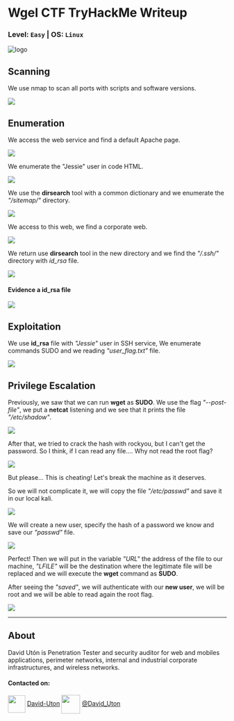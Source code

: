 # Wgel CTF TryHackMe Writeup
### Level: `Easy` | OS: `Linux`

![logo](1.png)

## Scanning
We use nmap to scan all ports with scripts and software versions.

![](2.png)

## Enumeration
We access the web service and find a default Apache page.

![](3.png)

We enumerate the "Jessie" user in code HTML.

![](3-2.png)

We use the **dirsearch** tool with a common dictionary and we enumerate the *"/sitemap/"* directory.

![](4.png)

We access to this web, we find a corporate web.

![](5.png)

We return use **dirsearch** tool in the new directory and we find the *"/.ssh/"* directory with *id_rsa* file.

![](6.png)

#### Evidence a id_rsa file

![](7.png)

## Exploitation
We use **id_rsa** file with *"Jessie"* user in SSH service, We enumerate commands SUDO and we reading *"user_flag.txt"* file.

![](8.png)

## Privilege Escalation

Previously, we saw that we can run **wget** as **SUDO**. We use the flag *"--post-file"*, we put a **netcat** listening and we see that it prints the file *"/etc/shadow"*. 

![](9.png)

After that, we tried to crack the hash with rockyou, but I can't get the password. So I think, if I can read any file.... Why not read the root flag? 

![](10.png)

But please... This is cheating! Let's break the machine as it deserves.

So we will not complicate it, we will copy the file *"/etc/passwd"* and save it in our local kali.

![](11.png)

We will create a new user, specify the hash of a password we know and save our *"passwd"* file.

![](12.png)

Perfect! Then we will put in the variable *"URL"* the address of the file to our machine, *"LFILE"* will be the destination where the legitimate file will be replaced and we will execute the **wget** command as **SUDO**.

After seeing the *"saved"*, we will authenticate with our **new user**, we will be root and we will be able to read again the root flag.

![](13.png)

---
## About

David Utón is Penetration Tester and security auditor for web and mobiles applications, perimeter networks, internal and industrial corporate infrastructures, and wireless networks.

#### Contacted on:

<img src='https://m3n0sd0n4ld.github.io/imgs/linkedin.png' width='40' align='center'> [David-Uton](https://www.linkedin.com/in/david-uton/)
<img src='https://m3n0sd0n4ld.github.io/imgs/twitter.png' width='43' align='center'> [@David_Uton](https://twitter.com/David_Uton)
